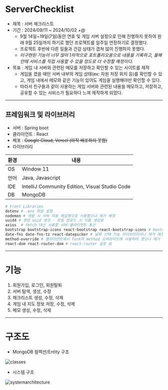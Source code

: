 # ServerChecklist
- 제목 : 서버 체크리스트
- 기간 : 2024/09/11 ~ 2024/10/02 +@
	- 9월 14일~19일(7일)동안 연휴 및 게임 서버 설정으로 인해 진행하지 못하여 원래 9월 25일까지 하기로 했던 프로젝트를 일주일 연장하기로 결정했다.
	- 프로젝트 후반에 다른 일들과 건강 상태가 겹쳐 많이 진행하지 못했다.
	- *미구현된 기능이 너무 많아 1차적으로 포트폴리오용으로 내용을 기록하고, 올해 안에 서비스를 직접 사용할 수 있을 정도로 더 수정할 예정이다.*
- 목표 : 게임 내 서버와 관련된 메모를 저장하고 확인할 수 있는 사이트를 제작
	- 게임을 켰을 때만 서버 내부의 게임 상태(ex: 자원 저장 위치 등)를 확인할 수 있고, 게임 내에서 메모와 같은 기능이 있어도 게임을 실행해야만 확인할 수 있다.
	- 따라서 친구들과 같이 사용하는 게임 서버와 관련된 내용을 메모하고, 저장하고, 공유할 수 있는 서비스가 필요하다 느껴 제작하게 되었다.

------------

## 프레임워크 및 라이브러리
- 서버 : Spring boot
- 클라이언트 : React
- 배포 : ~~Google Cloud, Vercel (아직 배포하지 못함)~~
- 라이브러리

| 환경  | 내용                                             |
| --- | ---------------------------------------------- |
| OS  | Window 11                                      |
| 언어  | Java, Javascript                               |
| IDE | IntelliJ Community Edition, Visual Studio Code |
| DB  | MongoDB                                        |

```bash
# Front Libraries
dotenv # .env 파일 설정
nodemon # 개발 시 서버 자동 재실행으로 사용했으나 제거 예정
uuid4 # 랜덤 uuid 생성 - 파일 업로드 시 이름 생성용
axios  # fetch 대신 사용할 서버-클라이언트 통신
bootstrap bootstrap-icons react-bootstrap react-bootstrap-icons # bootstrap
date-fns date-fns-tz react-datepicker # 날짜 선택 기능 라이브러리이나 제거 예정
method-override # 클라이언트에서 form의 method 오버라이드에 사용하려 했으나 제거 예정
react-dom react-router-dom # react-router 설정 등
```

-------------
# 기능
1. 회원가입, 로그인, 회원탈퇴
2. 서버 탐색, 생성, 수정
3. 체크리스트 생성, 수정, 삭제
4. 게임 내 지도 정보 저장, 수정, 삭제
5. 메모 생성, 수정, 삭제

-----
# 구조도
- MongoDB 컬렉션/Entity 구조
 
![classes](https://github.com/user-attachments/assets/90a8cdb1-da20-4de8-a3fb-06a0457e6b96)

- 시스템 구조
  
![systemarchitecture](https://github.com/user-attachments/assets/9520cff7-8d6d-4b2d-b9b8-5b4162b5bffb)


